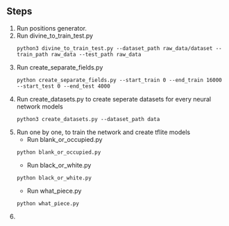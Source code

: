 ## Steps
1. Run positions generator.
2. Run divine_to_train_test.py
    ```
    python3 divine_to_train_test.py --dataset_path raw_data/dataset --train_path raw_data --test_path raw_data
    ```
3. Run create_separate_fields.py
    ```
    python create_separate_fields.py --start_train 0 --end_train 16000 --start_test 0 --end_test 4000
    ```
4. Run create_datasets.py to create seperate datasets for every neural network models
    ```
    python3 create_datasets.py --dataset_path data
    ```
5. Run one by one, to train the network and create tflite models
    - Run blank_or_occupied.py
    ```
    python blank_or_occupied.py
    ```
    - Run black_or_white.py
    ```
    python black_or_white.py
    ```
    - Run what_piece.py
    ```
    python what_piece.py
    ```
6. 